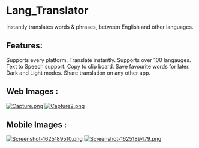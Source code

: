 # Lang_Translator

instantly translates words & phrases,  between English and other languages.

## Features:
Supports every platform.
Translate instantly.
Supports over 100 langauges.
Text to Speech support.
Copy to clip board.
Save favourite words for later.
Dark and Light modes.
Share translation on any other app.

## Web Images : 
[![Capture.png](https://i.postimg.cc/nzmknwYf/Capture.png)](https://postimg.cc/bDzbTgBm)
[![Capture2.png](https://i.postimg.cc/9XGpSKQG/Capture2.png)](https://postimg.cc/t74WnrPT)

## Mobile Images : 
[![Screenshot-1625189510.png](https://i.postimg.cc/76SgFJwx/Screenshot-1625189510.png)](https://postimg.cc/Hcsc5xrK)
[![Screenshot-1625189479.png](https://i.postimg.cc/7hDgwPZS/Screenshot-1625189479.png)](https://postimg.cc/8JKFbSWC)
